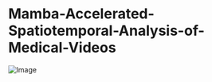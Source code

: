 # Mamba-Accelerated-Spatiotemporal-Analysis-of-Medical-Videos

![Image](https://github.com/user-attachments/assets/4194c980-dd3a-44df-8db2-70271f5f4525)
